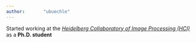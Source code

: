 ```yaml
---
author:       "ubuechle"
---
```

Started working at the <a href="https://hci.iwr.uni-heidelberg.de/"><em>Heidelberg Collaboratory of Image Processing (HCI)</em></a> as a <b>Ph.D. student</b>
